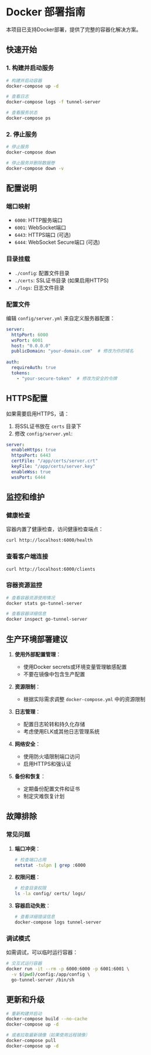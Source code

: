 # Docker 部署指南

本项目已支持Docker部署，提供了完整的容器化解决方案。

## 快速开始

### 1. 构建并启动服务

```bash
# 构建并启动容器
docker-compose up -d

# 查看日志
docker-compose logs -f tunnel-server

# 查看服务状态
docker-compose ps
```

### 2. 停止服务

```bash
# 停止服务
docker-compose down

# 停止服务并删除数据卷
docker-compose down -v
```

## 配置说明

### 端口映射

- `6000`: HTTP服务端口
- `6001`: WebSocket端口  
- `6443`: HTTPS端口 (可选)
- `6444`: WebSocket Secure端口 (可选)

### 目录挂载

- `./config`: 配置文件目录
- `./certs`: SSL证书目录 (如果启用HTTPS)
- `./logs`: 日志文件目录

### 配置文件

编辑 `config/server.yml` 来自定义服务器配置：

```yaml
server:
  httpPort: 6000
  wsPort: 6001
  host: "0.0.0.0"
  publicDomain: "your-domain.com"  # 修改为你的域名
  
auth:
  requireAuth: true
  tokens:
    - "your-secure-token"  # 修改为安全的令牌
```

## HTTPS配置

如果需要启用HTTPS，请：

1. 将SSL证书放在 `certs` 目录下
2. 修改 `config/server.yml`:

```yaml
server:
  enableHttps: true
  httpsPort: 6443
  certFile: "/app/certs/server.crt"
  keyFile: "/app/certs/server.key"
  enableWss: true
  wssPort: 6444
```

## 监控和维护

### 健康检查

容器内置了健康检查，访问健康检查端点：

```bash
curl http://localhost:6000/health
```

### 查看客户端连接

```bash
curl http://localhost:6000/clients
```

### 容器资源监控

```bash
# 查看容器资源使用情况
docker stats go-tunnel-server

# 查看容器详细信息
docker inspect go-tunnel-server
```

## 生产环境部署建议

1. **使用外部配置管理**：
   - 使用Docker secrets或环境变量管理敏感配置
   - 不要在镜像中包含生产配置

2. **资源限制**：
   - 根据实际需求调整 `docker-compose.yml` 中的资源限制

3. **日志管理**：
   - 配置日志轮转和持久化存储
   - 考虑使用ELK或其他日志管理系统

4. **网络安全**：
   - 使用防火墙限制端口访问
   - 启用HTTPS和强认证

5. **备份和恢复**：
   - 定期备份配置文件和证书
   - 制定灾难恢复计划

## 故障排除

### 常见问题

1. **端口冲突**：
   ```bash
   # 检查端口占用
   netstat -tulpn | grep :6000
   ```

2. **权限问题**：
   ```bash
   # 检查目录权限
   ls -la config/ certs/ logs/
   ```

3. **容器启动失败**：
   ```bash
   # 查看详细错误信息
   docker-compose logs tunnel-server
   ```

### 调试模式

如需调试，可以临时运行容器：

```bash
# 交互式运行容器
docker run -it --rm -p 6000:6000 -p 6001:6001 \
  -v $(pwd)/config:/app/config \
  go-tunnel-server /bin/sh
```

## 更新和升级

```bash
# 重新构建并启动
docker-compose build --no-cache
docker-compose up -d

# 或者拉取最新镜像（如果使用远程镜像）
docker-compose pull
docker-compose up -d
```